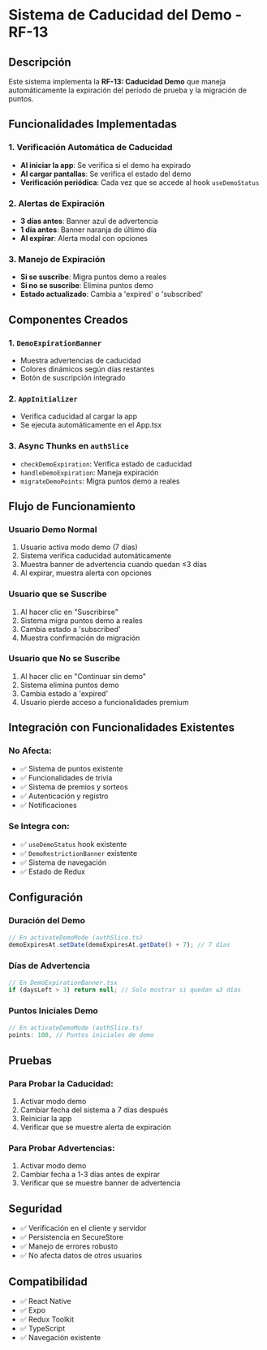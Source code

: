 # Sistema de Caducidad del Demo - RF-13

## Descripción
Este sistema implementa la **RF-13: Caducidad Demo** que maneja automáticamente la expiración del período de prueba y la migración de puntos.

## Funcionalidades Implementadas

### 1. Verificación Automática de Caducidad
- **Al iniciar la app**: Se verifica si el demo ha expirado
- **Al cargar pantallas**: Se verifica el estado del demo
- **Verificación periódica**: Cada vez que se accede al hook `useDemoStatus`

### 2. Alertas de Expiración
- **3 días antes**: Banner azul de advertencia
- **1 día antes**: Banner naranja de último día
- **Al expirar**: Alerta modal con opciones

### 3. Manejo de Expiración
- **Si se suscribe**: Migra puntos demo a reales
- **Si no se suscribe**: Elimina puntos demo
- **Estado actualizado**: Cambia a 'expired' o 'subscribed'

## Componentes Creados

### 1. `DemoExpirationBanner`
- Muestra advertencias de caducidad
- Colores dinámicos según días restantes
- Botón de suscripción integrado

### 2. `AppInitializer`
- Verifica caducidad al cargar la app
- Se ejecuta automáticamente en el App.tsx

### 3. Async Thunks en `authSlice`
- `checkDemoExpiration`: Verifica estado de caducidad
- `handleDemoExpiration`: Maneja expiración
- `migrateDemoPoints`: Migra puntos demo a reales

## Flujo de Funcionamiento

### Usuario Demo Normal
1. Usuario activa modo demo (7 días)
2. Sistema verifica caducidad automáticamente
3. Muestra banner de advertencia cuando quedan ≤3 días
4. Al expirar, muestra alerta con opciones

### Usuario que se Suscribe
1. Al hacer clic en "Suscribirse"
2. Sistema migra puntos demo a reales
3. Cambia estado a 'subscribed'
4. Muestra confirmación de migración

### Usuario que No se Suscribe
1. Al hacer clic en "Continuar sin demo"
2. Sistema elimina puntos demo
3. Cambia estado a 'expired'
4. Usuario pierde acceso a funcionalidades premium

## Integración con Funcionalidades Existentes

### No Afecta:
- ✅ Sistema de puntos existente
- ✅ Funcionalidades de trivia
- ✅ Sistema de premios y sorteos
- ✅ Autenticación y registro
- ✅ Notificaciones

### Se Integra con:
- ✅ `useDemoStatus` hook existente
- ✅ `DemoRestrictionBanner` existente
- ✅ Sistema de navegación
- ✅ Estado de Redux

## Configuración

### Duración del Demo
```typescript
// En activateDemoMode (authSlice.ts)
demoExpiresAt.setDate(demoExpiresAt.getDate() + 7); // 7 días
```

### Días de Advertencia
```typescript
// En DemoExpirationBanner.tsx
if (daysLeft > 3) return null; // Solo mostrar si quedan ≤3 días
```

### Puntos Iniciales Demo
```typescript
// En activateDemoMode (authSlice.ts)
points: 100, // Puntos iniciales de demo
```

## Pruebas

### Para Probar la Caducidad:
1. Activar modo demo
2. Cambiar fecha del sistema a 7 días después
3. Reiniciar la app
4. Verificar que se muestre alerta de expiración

### Para Probar Advertencias:
1. Activar modo demo
2. Cambiar fecha a 1-3 días antes de expirar
3. Verificar que se muestre banner de advertencia

## Seguridad

- ✅ Verificación en el cliente y servidor
- ✅ Persistencia en SecureStore
- ✅ Manejo de errores robusto
- ✅ No afecta datos de otros usuarios

## Compatibilidad

- ✅ React Native
- ✅ Expo
- ✅ Redux Toolkit
- ✅ TypeScript
- ✅ Navegación existente
